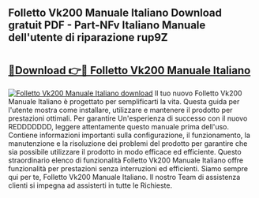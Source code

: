 ## Folletto Vk200 Manuale Italiano Download gratuit PDF - Part-NFv Italiano Manuale dell'utente di riparazione rup9Z

# <h2><a href="http://dfee77f.blite.top/?on=Folletto+Vk200+Manuale+Italiano">🔗Download 👉🔴 Folletto Vk200 Manuale Italiano</a></h2>

[![Folletto Vk200 Manuale Italiano download](https://i.imgur.com/lujVjoI.png)](http://dfee77f.blite.top/?on=Folletto+Vk200+Manuale+Italiano)
Il tuo nuovo Folletto Vk200 Manuale Italiano è progettato per semplificarti la vita. Questa guida per l'utente mostra come installare, utilizzare e mantenere il prodotto per prestazioni ottimali. Per garantire Un'esperienza di successo con il nuovo REDDDDDDD, leggere attentamente questo manuale prima dell'uso. Contiene informazioni importanti sulla configurazione, il funzionamento, la manutenzione e la risoluzione dei problemi del prodotto per garantire che sia possibile utilizzare il prodotto in modo efficace ed efficiente. Questo straordinario elenco di funzionalità Folletto Vk200 Manuale Italiano offre funzionalità per prestazioni senza interruzioni ed efficienti. Siamo sempre qui per te, Folletto Vk200 Manuale Italiano. Il nostro Team di assistenza clienti si impegna ad assisterti in tutte le Richieste.
